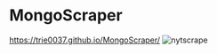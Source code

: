 # MongoScraper
 https://trie0037.github.io/MongoScraper/
![nytscrape](https://user-images.githubusercontent.com/38965016/45912378-bc5a6000-bde5-11e8-978b-15a76561189e.png)
